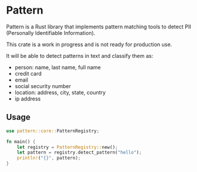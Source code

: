 # Pattern

Pattern is a Rust library that implements pattern matching tools to detect PII (Personally Identifiable Information).

This crate is a work in progress and is not ready for production use.

It will be able to detect patterns in text and classify them as:

- person: name, last name, full name
- credit card
- email
- social security number
- location: address, city, state, country
- ip address

## Usage

```rust
use pattern::core::PatternRegistry;

fn main() {
    let registry = PatternRegistry::new();
    let pattern = registry.detect_pattern("hello");
    println!("{}", pattern);
}
```
